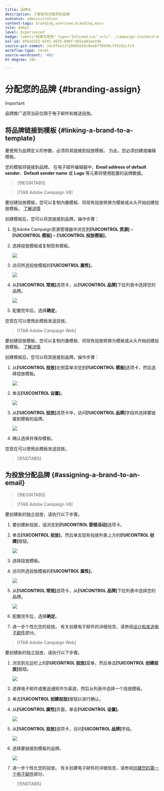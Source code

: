 ```yaml
---
title: 品牌化
description: 了解如何分配您的品牌
audience: administration
context-tags: branding,overview;branding,main
role: Admin
level: Experienced
badge: label="有限可用性" type="Informative" url="../campaign-standard-migration-home.md" tooltip="仅限于Campaign Standard已迁移的用户"
exl-id: 8f6a5255-0245-497b-880f-d91ea82ee19e
source-git-commit: 34c6f8a137a9085b26c0ea8f78930cff6192cfc9
workflow-type: tm+mt
source-wordcount: '481'
ht-degree: 18%

---
```


# 分配您的品牌 {#branding-assign}

>[!IMPORTANT]
>
>品牌推广选项当前仅限于电子邮件和推送投放。

## 将品牌链接到模板 {#linking-a-brand-to-a-template}

要使用为品牌定义的参数，必须将其链接到投放模板。 为此，您必须创建或编辑模板。

您的模板将链接到品牌。 在电子邮件编辑器中，**Email address of default sender**、**Default sender name** 或 **Logo** 等元素将使用配置的品牌数据。

>[!BEGINTABS]

>[!TAB Adobe Campaign V8]

要创建投放模板，您可以复制内置模板、将现有投放转换为模板或从头开始创建投放模板。 [了解详情](https://experienceleague.adobe.com/en/docs/campaign/campaign-v8/send/create-templates)

创建模板后，您可以将其链接到品牌。操作步骤：

1. 在Adobe Campaign资源管理器中浏览到&#x200B;**[!UICONTROL 资源]** `>` **[!UICONTROL 模板]** `>` **[!UICONTROL 投放模板]**。

1. 选择投放模板或复制现有模板。

   ![](assets/branding_assign_V8_1.png)

1. 访问所选投放模板的&#x200B;**[!UICONTROL 属性]**。

   ![](assets/branding_assign_V8_2.png)

1. 从&#x200B;**[!UICONTROL 常规]**&#x200B;选项卡，从&#x200B;**[!UICONTROL 品牌]**&#x200B;下拉列表中选择您的品牌。

   ![](assets/branding_assign_V8_3.png)

1. 配置完毕后，选择&#x200B;**确定**。

您现在可以使用此模板发送投放。

>[!TAB Adobe Campaign Web]

要创建投放模板，您可以复制内置模板、将现有投放转换为模板或从头开始创建投放模板。 [了解详情](https://experienceleague.adobe.com/en/docs/campaign-web/v8/msg/delivery-template)

创建模板后，您可以将其链接到品牌。操作步骤：

1. 从&#x200B;**[!UICONTROL 投放]**&#x200B;左侧菜单浏览到&#x200B;**[!UICONTROL 模板]**&#x200B;选项卡，然后选择投放模板。

   ![](assets/branding_assign_web_1.png)

1. 单击&#x200B;**[!UICONTROL 设置]**。

   ![](assets/branding_assign_web_2.png)

1. 从&#x200B;**[!UICONTROL 投放]**&#x200B;选项卡中，访问&#x200B;**[!UICONTROL 品牌]**&#x200B;字段并选择要链接到模板的品牌。

   ![](assets/branding_assign_web_3.png)

1. 确认选择并保存模板。

您现在可以使用此模板发送投放。

>[!ENDTABS]

## 为投放分配品牌 {#assigning-a-brand-to-an-email}

>[!BEGINTABS]

>[!TAB Adobe Campaign V8]

要创建新的独立投放，请执行以下步骤。

1. 要创建新投放，请浏览到&#x200B;**[!UICONTROL 营销活动]**&#x200B;选项卡。

1. 单击&#x200B;**[!UICONTROL 投放]**，然后单击现有投放列表上方的&#x200B;**[!UICONTROL 创建]**&#x200B;按钮。

   ![](assets/branding_assign_V8_4.png)

1. 选择投放模板。

1. 访问所选投放模板的&#x200B;**[!UICONTROL 属性]**。

   ![](assets/branding_assign_V8_5.png)

1. 从&#x200B;**[!UICONTROL 常规]**&#x200B;选项卡，从&#x200B;**[!UICONTROL 品牌]**&#x200B;下拉列表中选择您的品牌。

   ![](assets/branding_assign_V8_6.png)

1. 配置完毕后，选择&#x200B;**确定**。

1. 进一步个性化您的投放。 有关创建电子邮件的详细信息，请参阅[设计和发送电子邮件](https://experienceleague.adobe.com/en/docs/campaign-web/v8/msg/email/create-email)部分。

>[!TAB Adobe Campaign Web]

要创建新的独立投放，请执行以下步骤。

1. 浏览到左边栏上的&#x200B;**[!UICONTROL 投放]**&#x200B;菜单，然后单击&#x200B;**[!UICONTROL 创建投放]**&#x200B;按钮。

   ![](assets/branding_assign_web_4.png)

1. 选择电子邮件或推送通知作为渠道，然后从列表中选择一个投放模板。

1. 单击&#x200B;**[!UICONTROL 创建投放]**&#x200B;按钮以进行确认。

1. 从&#x200B;**[!UICONTROL 属性]**&#x200B;页面，单击&#x200B;**[!UICONTROL 设置]**。

   ![](assets/branding_assign_web_5.png)

1. 从&#x200B;**[!UICONTROL 投放]**&#x200B;选项卡，访问&#x200B;**[!UICONTROL 品牌]**&#x200B;字段。

   ![](assets/branding_assign_web_6.png)

1. 选择要链接到模板的品牌。

   ![](assets/branding_assign_web_7.png)

1. 进一步个性化您的投放。 有关创建电子邮件的详细信息，请参阅[创建您的第一个电子邮件](https://experienceleague.adobe.com/en/docs/campaign-web/v8/msg/email/create-email)部分。

>[!ENDTABS]
